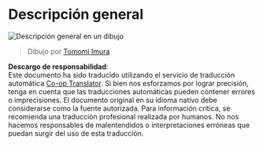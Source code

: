 <!--
CO_OP_TRANSLATOR_METADATA:
{
  "original_hash": "5fef1a0b22498d7188959e2a2cb08af7",
  "translation_date": "2025-08-24T09:11:15+00:00",
  "source_file": "lessons/README.md",
  "language_code": "es"
}
-->
# Descripción general

![Descripción general en un dibujo](../../../lessons/sketchnotes/ai-overview.png)

> Dibujo por [Tomomi Imura](https://twitter.com/girlie_mac)

**Descargo de responsabilidad**:  
Este documento ha sido traducido utilizando el servicio de traducción automática [Co-op Translator](https://github.com/Azure/co-op-translator). Si bien nos esforzamos por lograr precisión, tenga en cuenta que las traducciones automáticas pueden contener errores o imprecisiones. El documento original en su idioma nativo debe considerarse como la fuente autorizada. Para información crítica, se recomienda una traducción profesional realizada por humanos. No nos hacemos responsables de malentendidos o interpretaciones erróneas que puedan surgir del uso de esta traducción.